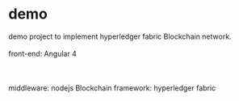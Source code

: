 # demo
demo project to implement hyperledger fabric Blockchain network. <br></br> 
front-end: Angular 4 <br></br><br></br>
middleware: nodejs 
Blockchain framework: hyperledger fabric <br></br>


